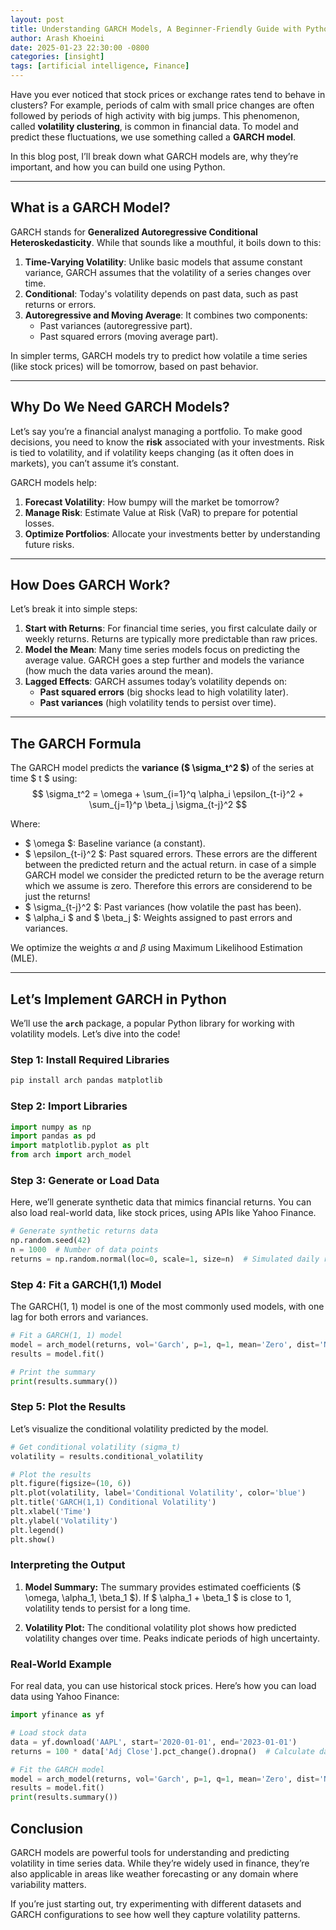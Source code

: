 ```yaml
---
layout: post
title: Understanding GARCH Models, A Beginner-Friendly Guide with Python Implementation
author: Arash Khoeini
date: 2025-01-23 22:30:00 -0800
categories: [insight]
tags: [artificial intelligence, Finance]
---
```




Have you ever noticed that stock prices or exchange rates tend to behave in clusters? For example, periods of calm with small price changes are often followed by periods of high activity with big jumps. This phenomenon, called **volatility clustering**, is common in financial data. To model and predict these fluctuations, we use something called a **GARCH model**.

In this blog post, I’ll break down what GARCH models are, why they’re important, and how you can build one using Python.

---

## What is a GARCH Model?  

GARCH stands for **Generalized Autoregressive Conditional Heteroskedasticity**. While that sounds like a mouthful, it boils down to this:  

1. **Time-Varying Volatility**: Unlike basic models that assume constant variance, GARCH assumes that the volatility of a series changes over time.  
2. **Conditional**: Today's volatility depends on past data, such as past returns or errors.  
3. **Autoregressive and Moving Average**: It combines two components:
   - Past variances (autoregressive part).
   - Past squared errors (moving average part).

In simpler terms, GARCH models try to predict how volatile a time series (like stock prices) will be tomorrow, based on past behavior.

---

## Why Do We Need GARCH Models?  

Let’s say you’re a financial analyst managing a portfolio. To make good decisions, you need to know the **risk** associated with your investments. Risk is tied to volatility, and if volatility keeps changing (as it often does in markets), you can’t assume it’s constant.  

GARCH models help:
1. **Forecast Volatility**: How bumpy will the market be tomorrow?  
2. **Manage Risk**: Estimate Value at Risk (VaR) to prepare for potential losses.  
3. **Optimize Portfolios**: Allocate your investments better by understanding future risks.

---

## How Does GARCH Work?  

Let’s break it into simple steps:  

1. **Start with Returns**: For financial time series, you first calculate daily or weekly returns. Returns are typically more predictable than raw prices.  
2. **Model the Mean**: Many time series models focus on predicting the average value. GARCH goes a step further and models the variance (how much the data varies around the mean).  
3. **Lagged Effects**: GARCH assumes today’s volatility depends on:
   - **Past squared errors** (big shocks lead to high volatility later).
   - **Past variances** (high volatility tends to persist over time).

---

## The GARCH Formula  

The GARCH model predicts the **variance ($ \sigma_t^2 $)** of the series at time $ t $ using:  
$$
\sigma_t^2 = \omega + \sum_{i=1}^q \alpha_i \epsilon_{t-i}^2 + \sum_{j=1}^p \beta_j \sigma_{t-j}^2
$$ 

Where:  
- $ \omega $: Baseline variance (a constant).  
- $ \epsilon_{t-i}^2 $: Past squared errors. These errors are the different between the predicted return and the actual return. in case of a simple GARCH model we consider the predicted return to be the average return which we assume is zero. Therefore this errors are considerend to be just the returns!
- $ \sigma_{t-j}^2 $: Past variances (how volatile the past has been).  
- $ \alpha_i $ and $ \beta_j $: Weights assigned to past errors and variances.  

We optimize the weights $\alpha$ and $\beta$ using Maximum Likelihood Estimation (MLE).

---

## Let’s Implement GARCH in Python  

We’ll use the **`arch`** package, a popular Python library for working with volatility models. Let’s dive into the code!

### Step 1: Install Required Libraries  
```bash
pip install arch pandas matplotlib
```
### Step 2: Import Libraries
```python
import numpy as np
import pandas as pd
import matplotlib.pyplot as plt
from arch import arch_model
```

### Step 3: Generate or Load Data
Here, we’ll generate synthetic data that mimics financial returns. You can also load real-world data, like stock prices, using APIs like Yahoo Finance.
```python
# Generate synthetic returns data
np.random.seed(42)
n = 1000  # Number of data points
returns = np.random.normal(loc=0, scale=1, size=n)  # Simulated daily returns
```

### Step 4: Fit a GARCH(1,1) Model
The GARCH(1, 1) model is one of the most commonly used models, with one lag for both errors and variances.
```python
# Fit a GARCH(1, 1) model
model = arch_model(returns, vol='Garch', p=1, q=1, mean='Zero', dist='Normal')
results = model.fit()

# Print the summary
print(results.summary())
```

### Step 5: Plot the Results
Let’s visualize the conditional volatility predicted by the model.
```python
# Get conditional volatility (sigma_t)
volatility = results.conditional_volatility

# Plot the results
plt.figure(figsize=(10, 6))
plt.plot(volatility, label='Conditional Volatility', color='blue')
plt.title('GARCH(1,1) Conditional Volatility')
plt.xlabel('Time')
plt.ylabel('Volatility')
plt.legend()
plt.show()
```

### Interpreting the Output

1. **Model Summary:** The summary provides estimated coefficients ($ \omega, \alpha_1, \beta_1 $). If $ \alpha_1 + \beta_1 $ is close to 1, volatility tends to persist for a long time.

2. **Volatility Plot:** The conditional volatility plot shows how predicted volatility changes over time. Peaks indicate periods of high uncertainty.

### Real-World Example
For real data, you can use historical stock prices. Here’s how you can load data using Yahoo Finance:
```python
import yfinance as yf

# Load stock data
data = yf.download('AAPL', start='2020-01-01', end='2023-01-01')
returns = 100 * data['Adj Close'].pct_change().dropna()  # Calculate daily returns

# Fit the GARCH model
model = arch_model(returns, vol='Garch', p=1, q=1, mean='Zero', dist='Normal')
results = model.fit()
print(results.summary())
```

## Conclusion
GARCH models are powerful tools for understanding and predicting volatility in time series data. While they’re widely used in finance, they’re also applicable in areas like weather forecasting or any domain where variability matters.

If you’re just starting out, try experimenting with different datasets and GARCH configurations to see how well they capture volatility patterns.

